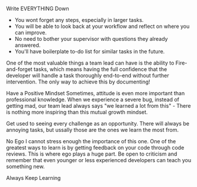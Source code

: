 Write EVERYTHING Down
- You wont forget any steps, especially in larger tasks.
- You will be able to look back at your workflow and reflect on where you can improve.
- No need to bother your supervisor with questions they already answered.
- You'll have boilerplate to-do list for similar tasks in the future.

One of the most valuable things a team lead can have is the ability to Fire-and-forget tasks, which means having the full confidence that the developer will handle a task thoroughly end-to-end without further intervention. The only way to achieve this by documenting!

Have a Positive Mindset
Sometimes, attitude is even more important than professional knowledge. When we experience a severe bug, instead of getting mad, our team lead always says "we learned a lot from this" - There is nothing more inspiring than this mutual growth mindset.

Get used to seeing every challenge as an opportunity. There will always be annoying tasks, but ussally those are the ones we learn the most from.

No Ego
I cannot stress enough the importance of this one. One of the greatest ways to learn is by getting feedback on your code through code reviews. This is where ego plays a huge part. Be open to criticism and remember that even younger or less experienced developers can teach you something new.

Always Keep Learning





